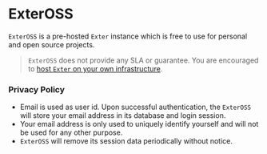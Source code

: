 # ExterOSS

`ExterOSS` is a pre-hosted `Exter` instance which is free to use for personal and open source projects.

> `ExterOSS` does not provide any SLA or guarantee. You are encouraged to [host `Exter` on your own infrastructure](README.md#buil--run).

### Privacy Policy

- Email is used as user id. Upon successful authentication, the `ExterOSS` will store your email address in its database and login session.
- Your email address is only used to uniquely identify yourself and will not be used for any other purpose. 
- `ExterOSS` will remove its session data periodically without notice.
